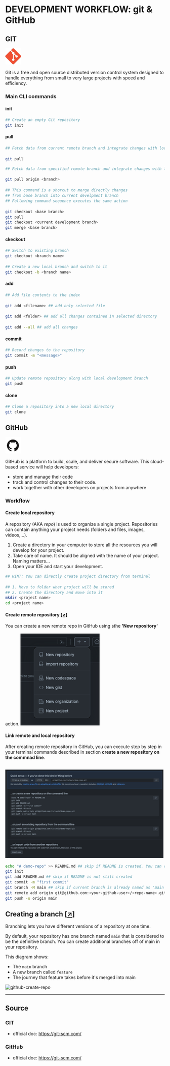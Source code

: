 # DEVELOPMENT WORKFLOW: git & GitHub

## GIT

![git-icon](./assets/git-icon.png)

Git is a free and open source distributed version control system designed to handle everything from small to very large projects with speed and efficiency.

### Main CLI commands

#### init

```bash
## Create an empty Git repository
git init
```

#### pull

```bash
## Fetch data from current remote branch and integrate changes with local branch

git pull
```

```bash
## Fetch data from specified remote branch and integrate changes with local branch

git pull origin <branch>

## This command is a shorcut to merge directly changes
## from base branch into current develpment branch
## Following command sequence executes the same action

git checkout <base branch>
git pull
git checkout <current development branch>
git merge <base branch>
```

#### ckeckout

```bash
## Switch to existing branch
git ckeckout <branch name>

## Create a new local branch and switch to it
git checkout -b <branch name>
```

#### add

```bash
## Add file contents to the index

git add <filename> ## add only selected file

git add <folder> ## add all changes contained in selected directory

git add --all ## add all changes

```

#### commit

```bash
## Record changes to the repository
git commit -m "<message>"
```

#### push

```bash
## Update remote repository along with local development branch
git push
```

#### clone

```bash
## Clone a repository into a new local directory
git clone
```

## GitHub

![github-icon](./assets/github-icon.png)

GitHub is a platform to build, scale, and deliver secure software. This cloud-based service will help developers:

- store and manage their code
- track and control changes to their code.
- work together with other developers on projects from anywhere

### Workflow

#### Create local repository

A repository (AKA _repo_) is used to organize a single project. Repositories can contain anything your project needs (folders and files, images, videos,...).

1. Create a directory in your computer to store all the resources you will develop for your project.
2. Take care of name. It should be aligned with the name of your project. Naming matters...
3. Open your IDE and start your development.

```bash
## HINT: You can directly create project directory from terminal

## 1. Move to folder wher project will be stored
## 2. Create the directory and move into it
mkdir <project name>
cd <project name>

```

#### Create remote repository [ [↗] ](https://docs.github.com/en/get-started/quickstart/hello-world#creating-a-repository)

You can create a new remote repo in GitHub using sthe **'New repository'** action.
<img src="./assets/github-create-repo.png" alt="github-create-repo" style="margin-top: 16px; width:250px;"/>

#### Link remote and local repository

After creating remote repository in GitHub, you can execute step by step in your terminal commands described in section **create a new repository on the commnad line**.

<img src="./assets/github-create-repo-setup.png" alt="github-create-repo" style="margin-top: 16px; width:500px;"/>

```bash
echo "# demo-repo" >> README.md ## skip if README is created. You can create it later
git init
git add README.md ## skip if README is not still created
git commit -m "first commit"
git branch -M main ## skip if current branch is already named as 'main'
git remote add origin git@github.com:<your-github-user>/<repo-name>.git
git push -u origin main
```

## Creating a branch [ [↗] ](https://docs.github.com/en/get-started/quickstart/hello-world#creating-a-branch)

Branching lets you have different versions of a repository at one time.

By default, your repository has one branch named `main` that is considered to be the definitive branch. You can create additional branches off of main in your repository.

This diagram shows:

- The `main` branch
- A new branch called `feature`
- The journey that feature takes before it's merged into main

<img src="https://docs.github.com/assets/cb-23923/mw-1440/images/help/repository/branching.webp" alt="github-create-repo"/>

---

## Source

### GIT

- official doc: https://git-scm.com/

### GitHub

- official doc: https://git-scm.com/
